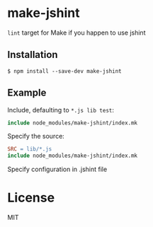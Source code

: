 
# make-jshint

  `lint` target for Make if you happen to use jshint


## Installation

```
$ npm install --save-dev make-jshint
```

## Example

Include, defaulting to `*.js lib test`:

```Makefile
include node_modules/make-jshint/index.mk
```

Specify the source:

```Makefile
SRC = lib/*.js
include node_modules/make-jshint/index.mk
```

Specify configuration in .jshint file

# License

  MIT

